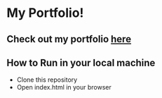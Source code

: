 # My Portfolio!

## Check out my portfolio [here](https://bhuvan-desai21.github.io/portfolio/)

## How to Run in your local machine
- Clone this repository
- Open index.html in your browser
